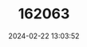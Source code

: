 ---
title: "162063"
category: "Limonium arborescens"
draft: false
date: 2024-02-22 13:03:52
languages:
  Spanish; Castilian: ["Siempreviva", "Siempreviva Arbórea"]
---